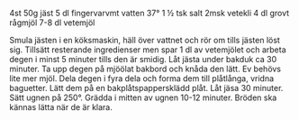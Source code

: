 4st
50g jäst
5 dl fingervarvmt vatten 37°
1 ½ tsk salt
2msk vetekli
4 dl grovt rågmjöl
7-8 dl vetemjöl

Smula jästen i en köksmaskin, häll över vattnet och rör om tills jästen löst sig. Tillsätt resterande ingredienser men spar 1 dl av vetemjölet och arbeta degen i minst 5 minuter tills den är smidig. Låt jästa under bakduk ca 30 minuter. Ta upp degen på mjöölat bakbord och knåda den lätt. Ev behövs lite mer mjöl. Dela degen i fyra dela och forma dem till plåtlånga, vridna baguetter. Lätt dem på en bakplåtspappersklädd plåt. Låt jäsa 30 minuter. Sätt ugnen på 250°. Grädda i mitten av ugnen 10-12 minuter. Bröden ska kännas lätta när de är klara.
